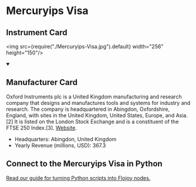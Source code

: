 
# Mercuryips Visa

## Instrument Card

<div className="flex">

<div>



</div>

<img src={require("./Mercuryips-Visa.jpg").default} width="256" height="150"/>

</div>

>

<details open>
<summary><h2>Manufacturer Card</h2></summary>

Oxford Instruments plc is a United Kingdom manufacturing and research company that designs and manufactures tools and systems for industry and research. The company is headquartered in Abingdon, Oxfordshire, England, with sites in the United Kingdom, United States, Europe, and Asia.[2] It is listed on the London Stock Exchange and is a constituent of the FTSE 250 Index.[3]. <a href="https://www.oxinst.com/">Website</a>.

<ul>
  <li>Headquarters: Abingdon, United Kingdom</li>
  <li>Yearly Revenue (millions, USD): 367.3</li>
</ul>
</details>

## Connect to the Mercuryips Visa in Python

[Read our guide for turning Python scripts into Flojoy nodes.](https://docs.flojoy.ai/custom-nodes/creating-custom-node/)


